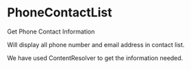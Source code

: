 # PhoneContactList

Get Phone Contact Information 

Will display all phone number and email address in contact list.

We have used ContentResolver to get the information needed.



